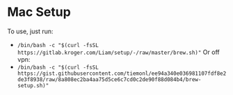 # Mac Setup
To use, just run: 
- `/bin/bash -c "$(curl -fsSL https://gitlab.kroger.com/Liam/setup/-/raw/master/brew.sh)"`
Or off vpn:
- `/bin/bash -c "$(curl -fsSL https://gist.githubusercontent.com/tiemonl/ee94a340e036981107fdf8e2de3f8938/raw/8a808ec2ba4aa75d5ce6c7cd0c2de90f88d084b4/brew-setup.sh)"`